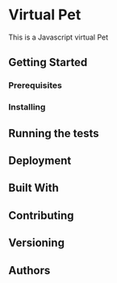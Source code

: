 # Virtual Pet
This is a Javascript virtual Pet

## Getting Started

### Prerequisites

### Installing

## Running the tests

## Deployment

## Built With

## Contributing

## Versioning

## Authors